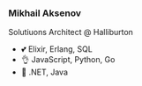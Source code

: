 ### Mikhail Aksenov

Solutiuons Architect @ Halliburton

* 💕 Elixir, Erlang, SQL
* 👌 JavaScript, Python, Go
* 🤢 .NET, Java

